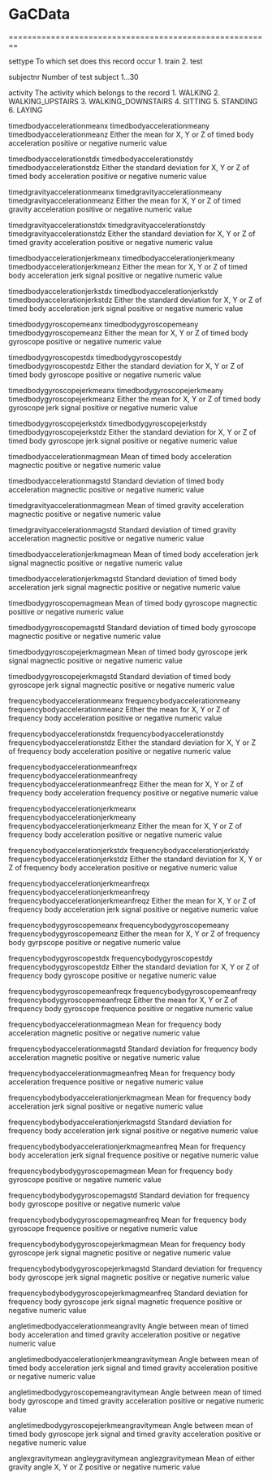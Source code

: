 # GaCData
========================================================

settype
    To which set does this record occur
    1. train
    2. test

subjectnr
    Number of test subject
    1...30
    
activity
    The activity which belongs to the record
    1. WALKING
    2. WALKING_UPSTAIRS
    3. WALKING_DOWNSTAIRS
    4. SITTING
    5. STANDING
    6. LAYING

timedbodyaccelerationmeanx
timedbodyaccelerationmeany
timedbodyaccelerationmeanz
    Either the mean for X, Y or Z of timed body acceleration
    positive or negative numeric value

timedbodyaccelerationstdx
timedbodyaccelerationstdy
timedbodyaccelerationstdz
    Either the standard deviation for X, Y or Z of timed body acceleration
    positive or negative numeric value

timedgravityaccelerationmeanx
timedgravityaccelerationmeany
timedgravityaccelerationmeanz
    Either the mean for X, Y or Z of timed gravity acceleration
    positive or negative numeric value

timedgravityaccelerationstdx
timedgravityaccelerationstdy
timedgravityaccelerationstdz
    Either the standard deviation for X, Y or Z of timed gravity acceleration
    positive or negative numeric value
    
timedbodyaccelerationjerkmeanx
timedbodyaccelerationjerkmeany
timedbodyaccelerationjerkmeanz
    Either the mean for X, Y or Z of timed body acceleration jerk signal
    positive or negative numeric value

timedbodyaccelerationjerkstdx
timedbodyaccelerationjerkstdy
timedbodyaccelerationjerkstdz
    Either the standard deviation for X, Y or Z of timed body acceleration jerk signal
    positive or negative numeric value

timedbodygyroscopemeanx
timedbodygyroscopemeany
timedbodygyroscopemeanz
    Either the mean for X, Y or Z of timed body gyroscope
    positive or negative numeric value

timedbodygyroscopestdx
timedbodygyroscopestdy
timedbodygyroscopestdz
    Either the standard deviation for X, Y or Z of timed body gyroscope
    positive or negative numeric value

timedbodygyroscopejerkmeanx
timedbodygyroscopejerkmeany
timedbodygyroscopejerkmeanz
    Either the mean for X, Y or Z of timed body gyroscope jerk signal
    positive or negative numeric value

timedbodygyroscopejerkstdx
timedbodygyroscopejerkstdy
timedbodygyroscopejerkstdz
    Either the standard deviation for X, Y or Z of timed body gyroscope jerk signal
    positive or negative numeric value

timedbodyaccelerationmagmean
    Mean of timed body acceleration magnectic
    positive or negative numeric value

timedbodyaccelerationmagstd
    Standard deviation of timed body acceleration magnectic
    positive or negative numeric value

timedgravityaccelerationmagmean
    Mean of timed gravity acceleration magnectic
    positive or negative numeric value

timedgravityaccelerationmagstd
    Standard deviation of timed gravity acceleration magnectic
    positive or negative numeric value

timedbodyaccelerationjerkmagmean
    Mean of timed body acceleration jerk signal magnectic
    positive or negative numeric value

timedbodyaccelerationjerkmagstd
    Standard deviation of timed body acceleration jerk signal magnectic
    positive or negative numeric value

timedbodygyroscopemagmean
    Mean of timed body gyroscope magnectic
    positive or negative numeric value

timedbodygyroscopemagstd
    Standard deviation of timed body gyroscope magnectic
    positive or negative numeric value

timedbodygyroscopejerkmagmean
    Mean of timed body gyroscope jerk signal magnectic
    positive or negative numeric value

timedbodygyroscopejerkmagstd
    Standard deviation of timed body gyroscope jerk signal magnectic
    positive or negative numeric value

frequencybodyaccelerationmeanx
frequencybodyaccelerationmeany
frequencybodyaccelerationmeanz
    Either the mean for X, Y or Z of frequency body acceleration
    positive or negative numeric value

frequencybodyaccelerationstdx
frequencybodyaccelerationstdy
frequencybodyaccelerationstdz
    Either the standard deviation for X, Y or Z of frequency body acceleration
    positive or negative numeric value

frequencybodyaccelerationmeanfreqx
frequencybodyaccelerationmeanfreqy
frequencybodyaccelerationmeanfreqz
    Either the mean for X, Y or Z of frequency body acceleration frequency
    positive or negative numeric value

frequencybodyaccelerationjerkmeanx
frequencybodyaccelerationjerkmeany
frequencybodyaccelerationjerkmeanz
    Either the mean for X, Y or Z of frequency body acceleration
    positive or negative numeric value

frequencybodyaccelerationjerkstdx
frequencybodyaccelerationjerkstdy
frequencybodyaccelerationjerkstdz
    Either the standard deviation for X, Y or Z of frequency body acceleration
    positive or negative numeric value

frequencybodyaccelerationjerkmeanfreqx
frequencybodyaccelerationjerkmeanfreqy
frequencybodyaccelerationjerkmeanfreqz
    Either the mean for X, Y or Z of frequency body acceleration jerk signal
    positive or negative numeric value

frequencybodygyroscopemeanx
frequencybodygyroscopemeany
frequencybodygyroscopemeanz
    Either the mean for X, Y or Z of frequency body gyrpscope
    positive or negative numeric value

frequencybodygyroscopestdx
frequencybodygyroscopestdy
frequencybodygyroscopestdz
    Either the standard deviation for X, Y or Z of frequency body gyroscope
    positive or negative numeric value

frequencybodygyroscopemeanfreqx
frequencybodygyroscopemeanfreqy
frequencybodygyroscopemeanfreqz
    Either the mean for X, Y or Z of frequency body gyroscope frequence
    positive or negative numeric value

frequencybodyaccelerationmagmean
    Mean for frequency body acceleration magnetic
    positive or negative numeric value

frequencybodyaccelerationmagstd
    Standard deviation for frequency body acceleration magnetic
    positive or negative numeric value

frequencybodyaccelerationmagmeanfreq
    Mean for frequency body acceleration frequence
    positive or negative numeric value

frequencybodybodyaccelerationjerkmagmean
    Mean for frequency body acceleration jerk signal
    positive or negative numeric value

frequencybodybodyaccelerationjerkmagstd
    Standard deviation for frequency body acceleration jerk signal
    positive or negative numeric value

frequencybodybodyaccelerationjerkmagmeanfreq
    Mean for frequency body acceleration jerk signal frequence
    positive or negative numeric value

frequencybodybodygyroscopemagmean
    Mean for frequency body gyroscope
    positive or negative numeric value

frequencybodybodygyroscopemagstd
    Standard deviation for frequency body gyroscope
    positive or negative numeric value

frequencybodybodygyroscopemagmeanfreq
    Mean for frequency body gyroscope frequence
    positive or negative numeric value

frequencybodybodygyroscopejerkmagmean
    Mean for frequency body gyroscope jerk signal magnetic
    positive or negative numeric value

frequencybodybodygyroscopejerkmagstd
    Standard deviation for frequency body gyroscope jerk signal magnetic
    positive or negative numeric value

frequencybodybodygyroscopejerkmagmeanfreq
    Standard deviation for frequency body gyroscope jerk signal magnetic frequence
    positive or negative numeric value

angletimedbodyaccelerationmeangravity
    Angle between mean of timed body acceleration and timed gravity acceleration
    positive or negative numeric value

angletimedbodyaccelerationjerkmeangravitymean
    Angle between mean of timed body acceleration jerk signal and timed gravity acceleration
    positive or negative numeric value

angletimedbodygyroscopemeangravitymean
    Angle between mean of timed body gyroscope and timed gravity acceleration
    positive or negative numeric value

angletimedbodygyroscopejerkmeangravitymean
    Angle between mean of timed body gyroscope jerk signal and timed gravity acceleration
    positive or negative numeric value

anglexgravitymean
angleygravitymean
anglezgravitymean
    Mean of  either gravity angle X, Y or Z
    positive or negative numeric value